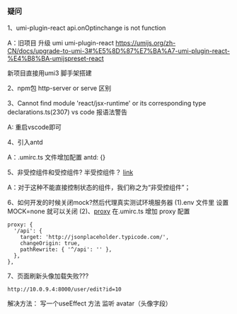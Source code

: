 ### 疑问
1、umi-plugin-react api.onOptinchange is not function

A：旧项目 升级 umi umi-plugin-react
https://umijs.org/zh-CN/docs/upgrade-to-umi-3#%E5%8D%87%E7%BA%A7-umi-plugin-react-%E4%B8%BA-umijspreset-react

新项目直接用umi3 脚手架搭建

2、npm包 http-server or serve 区别

3、Cannot find module 'react/jsx-runtime' or its corresponding type declarations.ts(2307) 
vs code 报语法警告

A: 重启vscode即可

4、引入antd

A：.umirc.ts 文件增加配置
antd: {}

5、非受控组件和受控组件? 半受控组件？
[link](https://antd-course.ulivz.com/goozth.html#%E9%9D%9E%E5%8F%97%E6%8E%A7%E7%BB%84%E4%BB%B6)

A：对于这种不能直接控制状态的组件，我们称之为“非受控组件”；

6、如何开发的时候关闭mock?然后代理真实测试环境服务器
(1).env 文件里 设置 MOCK=none 就可以关闭
(2)、[proxy](https://umijs.org/zh-CN/config#proxy)
在.umirc.ts 增加 proxy 配置
```
proxy: {
  '/api': {
    target: 'http://jsonplaceholder.typicode.com/',
    changeOrigin: true,
    pathRewrite: { '^/api': '' },
  },
},
```

7、页面刷新头像加载失败???
```
http://10.0.9.4:8000/user/edit?id=10
```

解决方法： 写一个useEffect 方法 监听 avatar（头像字段）


